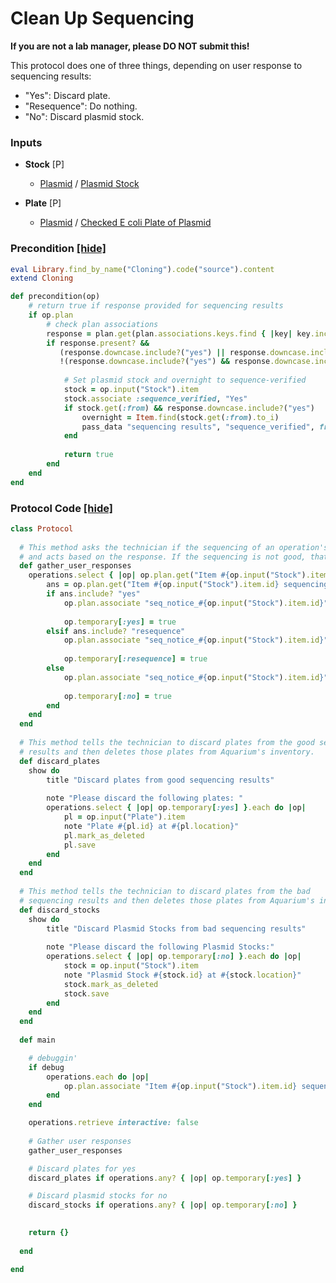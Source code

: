 # Clean Up Sequencing

**If you are not a lab manager, please DO NOT submit this!**

This protocol does one of three things, depending on user response to sequencing results:
- "Yes": Discard plate.
- "Resequence": Do nothing.
- "No": Discard plasmid stock.
### Inputs


- **Stock** [P]  
  - <a href='#' onclick='easy_select("Sample Types", "Plasmid")'>Plasmid</a> / <a href='#' onclick='easy_select("Containers", "Plasmid Stock")'>Plasmid Stock</a>

- **Plate** [P]  
  - <a href='#' onclick='easy_select("Sample Types", "Plasmid")'>Plasmid</a> / <a href='#' onclick='easy_select("Containers", "Checked E coli Plate of Plasmid")'>Checked E coli Plate of Plasmid</a>





### Precondition <a href='#' id='precondition'>[hide]</a>
```ruby
eval Library.find_by_name("Cloning").code("source").content
extend Cloning

def precondition(op)
    # return true if response provided for sequencing results
    if op.plan
        # check plan associations
        response = plan.get(plan.associations.keys.find { |key| key.include? "#{op.input("Stock").item.id} sequencing ok?" })
        if response.present? &&
           (response.downcase.include?("yes") || response.downcase.include?("resequence") || response.downcase.include?("no")) &&
           !(response.downcase.include?("yes") && response.downcase.include?("no"))
           
            # Set plasmid stock and overnight to sequence-verified
            stock = op.input("Stock").item
            stock.associate :sequence_verified, "Yes"
            if stock.get(:from) && response.downcase.include?("yes")
                overnight = Item.find(stock.get(:from).to_i)
                pass_data "sequencing results", "sequence_verified", from: stock, to: overnight
            end
            
            return true
        end
    end
end

```

### Protocol Code <a href='#' id='protocol'>[hide]</a>
```ruby
class Protocol
    
  # This method asks the technician if the sequencing of an operation's id is good or not
  # and acts based on the response. If the sequencing is not good, that operation fails.
  def gather_user_responses
    operations.select { |op| op.plan.get("Item #{op.input("Stock").item.id} sequencing ok?") }.each do |op|
        ans = op.plan.get("Item #{op.input("Stock").item.id} sequencing ok?").downcase
        if ans.include? "yes"
            op.plan.associate "seq_notice_#{op.input("Stock").item.id}".to_sym, "Plate #{op.input("Plate").item.id} has been discarded."
            
            op.temporary[:yes] = true
        elsif ans.include? "resequence"
            op.plan.associate "seq_notice_#{op.input("Stock").item.id}".to_sym, "Plasmid stock not verified; please resubmit this stock for sequencing."
            
            op.temporary[:resequence] = true
        else
            op.plan.associate "seq_notice_#{op.input("Stock").item.id}".to_sym, "Plasmid stock #{op.input("Stock").item.id} has been discarded."
            
            op.temporary[:no] = true
        end
    end
  end
  
  # This method tells the technician to discard plates from the good sequencing
  # results and then deletes those plates from Aquarium's inventory.
  def discard_plates
    show do 
        title "Discard plates from good sequencing results"
        
        note "Please discard the following plates: "
        operations.select { |op| op.temporary[:yes] }.each do |op|
            pl = op.input("Plate").item
            note "Plate #{pl.id} at #{pl.location}"
            pl.mark_as_deleted
            pl.save
        end
    end
  end
  
  # This method tells the technician to discard plates from the bad
  # sequencing results and then deletes those plates from Aquarium's inventory.
  def discard_stocks
    show do
        title "Discard Plasmid Stocks from bad sequencing results"
        
        note "Please discard the following Plasmid Stocks:"
        operations.select { |op| op.temporary[:no] }.each do |op|
            stock = op.input("Stock").item
            note "Plasmid Stock #{stock.id} at #{stock.location}"
            stock.mark_as_deleted
            stock.save
        end
    end 
  end
  
  def main

    # debuggin'
    if debug
        operations.each do |op| 
            op.plan.associate "Item #{op.input("Stock").item.id} sequencing ok?", ["yes somestuff", "no foo", "resequence bar"].sample
        end
    end

    operations.retrieve interactive: false 
    
    # Gather user responses
    gather_user_responses

    # Discard plates for yes
    discard_plates if operations.any? { |op| op.temporary[:yes] }

    # Discard plasmid stocks for no
    discard_stocks if operations.any? { |op| op.temporary[:no] }

    
    return {}
    
  end

end
```
